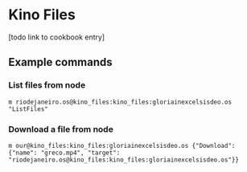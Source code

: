 # Kino Files

[todo link to cookbook entry]

## Example commands

### List files from node

```m riodejaneiro.os@kino_files:kino_files:gloriainexcelsisdeo.os "ListFiles"```

### Download a file from node

```m our@kino_files:kino_files:gloriainexcelsisdeo.os {"Download": {"name": "greco.mp4", "target": "riodejaneiro.os@kino_files:kino_files:gloriainexcelsisdeo.os"}}```
